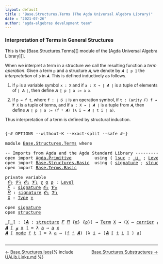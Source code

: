 ```yaml
---
layout: default
title : "Base.Structures.Terms (The Agda Universal Algebra Library)"
date : "2021-07-26"
author: "agda-algebras development team"
---
```


### <a id="interpretation-of-terms-in-general-structures">Interpretation of Terms in General Structures</a>

This is the [Base.Structures.Terms][] module of the [Agda Universal Algebra Library][].

When we interpret a term in a structure we call the resulting
function a *term operation*. Given a term `p` and a structure `𝑨`,
we denote by `𝑨 ⟦ p ⟧` the *interpretation* of `p` in `𝑨`.
This is defined inductively as follows.

1. If `p` is a variable symbol `x : X` and
   if `a : X → ∣ 𝑨 ∣` is a tuple of elements of `∣ 𝑨 ∣`, then
   define `𝑨 ⟦ p ⟧ a := a x`.

2. If `p = f t`, where `f : ∣ 𝑆 ∣` is an operation symbol,
   if `t : (arity 𝐹) f → 𝑻 X` is a tuple of terms, and
   if `a : X → ∣ 𝑨 ∣` is a tuple from `𝑨`, then
   define `𝑨 ⟦ p ⟧ a := (f ᵒ 𝑨) (λ i → 𝑨 ⟦ t i ⟧ a)`.

Thus interpretation of a term is defined by structural induction.

<pre class="Agda">

<a id="1017" class="Symbol">{-#</a> <a id="1021" class="Keyword">OPTIONS</a> <a id="1029" class="Pragma">--without-K</a> <a id="1041" class="Pragma">--exact-split</a> <a id="1055" class="Pragma">--safe</a> <a id="1062" class="Symbol">#-}</a>

<a id="1067" class="Keyword">module</a> <a id="1074" href="Base.Structures.Terms.html" class="Module">Base.Structures.Terms</a> <a id="1096" class="Keyword">where</a>

<a id="1103" class="Comment">-- Imports from Agda and the Agda Standard Library ---------------------</a>
<a id="1176" class="Keyword">open</a> <a id="1181" class="Keyword">import</a> <a id="1188" href="Agda.Primitive.html" class="Module">Agda.Primitive</a>         <a id="1211" class="Keyword">using</a> <a id="1217" class="Symbol">(</a> <a id="1219" href="Agda.Primitive.html#780" class="Primitive">lsuc</a> <a id="1224" class="Symbol">;</a> <a id="1226" href="Agda.Primitive.html#810" class="Primitive Operator">_⊔_</a> <a id="1230" class="Symbol">;</a> <a id="1232" href="Agda.Primitive.html#597" class="Postulate">Level</a> <a id="1238" class="Symbol">)</a> <a id="1240" class="Keyword">renaming</a> <a id="1249" class="Symbol">(</a> <a id="1251" href="Agda.Primitive.html#326" class="Primitive">Set</a> <a id="1255" class="Symbol">to</a> <a id="1258" class="Primitive">Type</a> <a id="1263" class="Symbol">)</a>
<a id="1265" class="Keyword">open</a> <a id="1270" class="Keyword">import</a> <a id="1277" href="Base.Structures.Basic.html" class="Module">Base.Structures.Basic</a>  <a id="1300" class="Keyword">using</a> <a id="1306" class="Symbol">(</a> <a id="1308" href="Base.Structures.Basic.html#1264" class="Record">signature</a> <a id="1318" class="Symbol">;</a> <a id="1320" href="Base.Structures.Basic.html#1598" class="Record">structure</a> <a id="1330" class="Symbol">;</a> <a id="1332" href="Base.Structures.Basic.html#2230" class="Function Operator">_ᵒ_</a> <a id="1336" class="Symbol">)</a>
<a id="1338" class="Keyword">open</a> <a id="1343" class="Keyword">import</a> <a id="1350" href="Base.Terms.Basic.html" class="Module">Base.Terms.Basic</a>

<a id="1368" class="Keyword">private</a> <a id="1376" class="Keyword">variable</a>
 <a id="1386" href="Base.Structures.Terms.html#1386" class="Generalizable">𝓞₀</a> <a id="1389" href="Base.Structures.Terms.html#1389" class="Generalizable">𝓥₀</a> <a id="1392" href="Base.Structures.Terms.html#1392" class="Generalizable">𝓞₁</a> <a id="1395" href="Base.Structures.Terms.html#1395" class="Generalizable">𝓥₁</a> <a id="1398" href="Base.Structures.Terms.html#1398" class="Generalizable">χ</a> <a id="1400" href="Base.Structures.Terms.html#1400" class="Generalizable">α</a> <a id="1402" href="Base.Structures.Terms.html#1402" class="Generalizable">ρ</a> <a id="1404" class="Symbol">:</a> <a id="1406" href="Agda.Primitive.html#597" class="Postulate">Level</a>
 <a id="1413" href="Base.Structures.Terms.html#1413" class="Generalizable">𝐹</a> <a id="1415" class="Symbol">:</a> <a id="1417" href="Base.Structures.Basic.html#1264" class="Record">signature</a> <a id="1427" href="Base.Structures.Terms.html#1386" class="Generalizable">𝓞₀</a> <a id="1430" href="Base.Structures.Terms.html#1389" class="Generalizable">𝓥₀</a>
 <a id="1434" href="Base.Structures.Terms.html#1434" class="Generalizable">𝑅</a> <a id="1436" class="Symbol">:</a> <a id="1438" href="Base.Structures.Basic.html#1264" class="Record">signature</a> <a id="1448" href="Base.Structures.Terms.html#1392" class="Generalizable">𝓞₁</a> <a id="1451" href="Base.Structures.Terms.html#1395" class="Generalizable">𝓥₁</a>
 <a id="1455" href="Base.Structures.Terms.html#1455" class="Generalizable">X</a> <a id="1457" class="Symbol">:</a> <a id="1459" href="Base.Structures.Terms.html#1258" class="Primitive">Type</a> <a id="1464" href="Base.Structures.Terms.html#1398" class="Generalizable">χ</a>

<a id="1467" class="Keyword">open</a> <a id="1472" href="Base.Structures.Basic.html#1264" class="Module">signature</a>
<a id="1482" class="Keyword">open</a> <a id="1487" href="Base.Structures.Basic.html#1598" class="Module">structure</a>

<a id="_⟦_⟧"></a><a id="1498" href="Base.Structures.Terms.html#1498" class="Function Operator">_⟦_⟧</a> <a id="1503" class="Symbol">:</a> <a id="1505" class="Symbol">(</a><a id="1506" href="Base.Structures.Terms.html#1506" class="Bound">𝑨</a> <a id="1508" class="Symbol">:</a> <a id="1510" href="Base.Structures.Basic.html#1598" class="Record">structure</a> <a id="1520" href="Base.Structures.Terms.html#1413" class="Generalizable">𝐹</a> <a id="1522" href="Base.Structures.Terms.html#1434" class="Generalizable">𝑅</a> <a id="1524" class="Symbol">{</a><a id="1525" href="Base.Structures.Terms.html#1400" class="Generalizable">α</a><a id="1526" class="Symbol">}</a> <a id="1528" class="Symbol">{</a><a id="1529" href="Base.Structures.Terms.html#1402" class="Generalizable">ρ</a><a id="1530" class="Symbol">})</a> <a id="1533" class="Symbol">→</a> <a id="1535" href="Base.Terms.Basic.html#2021" class="Datatype">Term</a> <a id="1540" href="Base.Structures.Terms.html#1455" class="Generalizable">X</a> <a id="1542" class="Symbol">→</a> <a id="1544" class="Symbol">(</a><a id="1545" href="Base.Structures.Terms.html#1455" class="Generalizable">X</a> <a id="1547" class="Symbol">→</a> <a id="1549" href="Base.Structures.Basic.html#1750" class="Field">carrier</a> <a id="1557" href="Base.Structures.Terms.html#1506" class="Bound">𝑨</a><a id="1558" class="Symbol">)</a> <a id="1560" class="Symbol">→</a> <a id="1562" href="Base.Structures.Basic.html#1750" class="Field">carrier</a> <a id="1570" href="Base.Structures.Terms.html#1506" class="Bound">𝑨</a>
<a id="1572" href="Base.Structures.Terms.html#1572" class="Bound">𝑨</a> <a id="1574" href="Base.Structures.Terms.html#1498" class="Function Operator">⟦</a> <a id="1576" href="Base.Terms.Basic.html#2062" class="InductiveConstructor">ℊ</a> <a id="1578" href="Base.Structures.Terms.html#1578" class="Bound">x</a> <a id="1580" href="Base.Structures.Terms.html#1498" class="Function Operator">⟧</a> <a id="1582" class="Symbol">=</a> <a id="1584" class="Symbol">λ</a> <a id="1586" href="Base.Structures.Terms.html#1586" class="Bound">a</a> <a id="1588" class="Symbol">→</a> <a id="1590" href="Base.Structures.Terms.html#1586" class="Bound">a</a> <a id="1592" href="Base.Structures.Terms.html#1578" class="Bound">x</a>
<a id="1594" href="Base.Structures.Terms.html#1594" class="Bound">𝑨</a> <a id="1596" href="Base.Structures.Terms.html#1498" class="Function Operator">⟦</a> <a id="1598" href="Base.Terms.Basic.html#2104" class="InductiveConstructor">node</a> <a id="1603" href="Base.Structures.Terms.html#1603" class="Bound">f</a> <a id="1605" href="Base.Structures.Terms.html#1605" class="Bound">t</a> <a id="1607" href="Base.Structures.Terms.html#1498" class="Function Operator">⟧</a> <a id="1609" class="Symbol">=</a> <a id="1611" class="Symbol">λ</a> <a id="1613" href="Base.Structures.Terms.html#1613" class="Bound">a</a> <a id="1615" class="Symbol">→</a> <a id="1617" class="Symbol">(</a><a id="1618" href="Base.Structures.Terms.html#1603" class="Bound">f</a> <a id="1620" href="Base.Structures.Basic.html#2230" class="Function Operator">ᵒ</a> <a id="1622" href="Base.Structures.Terms.html#1594" class="Bound">𝑨</a><a id="1623" class="Symbol">)</a> <a id="1625" class="Symbol">(λ</a> <a id="1628" href="Base.Structures.Terms.html#1628" class="Bound">i</a> <a id="1630" class="Symbol">→</a> <a id="1632" class="Symbol">(</a><a id="1633" href="Base.Structures.Terms.html#1594" class="Bound">𝑨</a> <a id="1635" href="Base.Structures.Terms.html#1498" class="Function Operator">⟦</a> <a id="1637" href="Base.Structures.Terms.html#1605" class="Bound">t</a> <a id="1639" href="Base.Structures.Terms.html#1628" class="Bound">i</a> <a id="1641" href="Base.Structures.Terms.html#1498" class="Function Operator">⟧</a> <a id="1643" class="Symbol">)</a> <a id="1645" href="Base.Structures.Terms.html#1613" class="Bound">a</a><a id="1646" class="Symbol">)</a>

</pre>

--------------------------------

<span style="float:left;">[← Base.Structures.Isos](Base.Structures.Isos.html)</span>
<span style="float:right;">[Base.Structures.Substructures →](Base.Structures.Substructures.html)</span>

{% include UALib.Links.md %}
